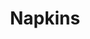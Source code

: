 ---
ee_id_thing: '4164'
site: '1'
type: '2'
inv_num: 2013-178
url: 2013-178-napkins
title: Napkins
year: '2013'
display_year: '2013'
medium: Inkjet on canvas
dims: 55in x 55in
pitch: ''
ps: ''
live_url: ''
related: "[4115] [2013-169-freshbuzz] 2013-169 Freshbuzz"
youtube: ''
related_code: ''
imgs: napkins-2013-178-full-database-Lisson.jpg
subheading: ''
download: ''
add_credit: ''
commission: ''
layout: things-i-made
---